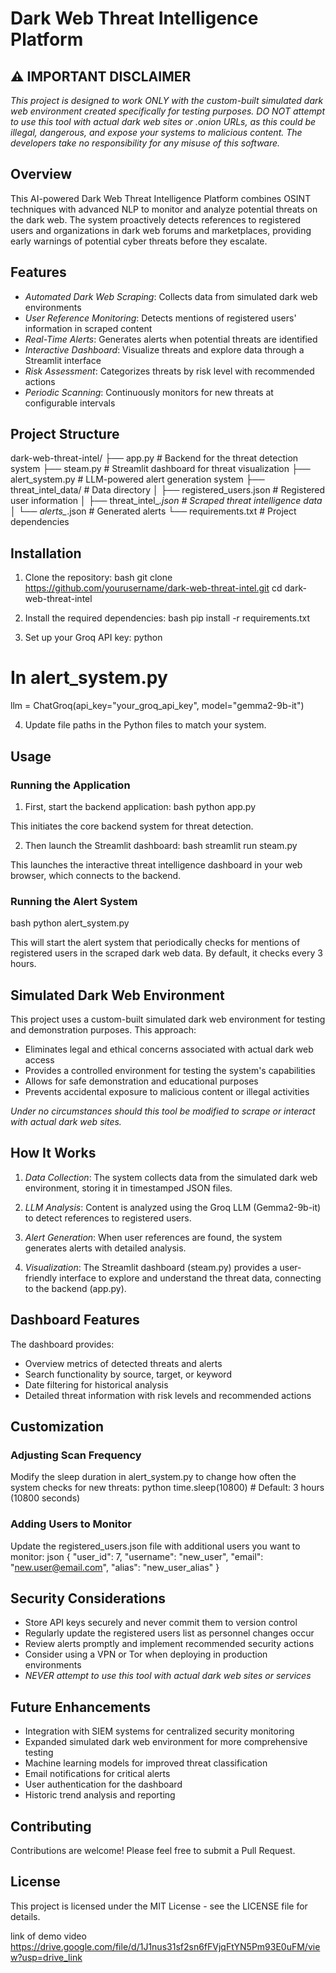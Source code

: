 # Dark Web Threat Intelligence Platform

## ⚠ IMPORTANT DISCLAIMER
*This project is designed to work ONLY with the custom-built simulated dark web environment created specifically for testing purposes. DO NOT attempt to use this tool with actual dark web sites or .onion URLs, as this could be illegal, dangerous, and expose your systems to malicious content. The developers take no responsibility for any misuse of this software.*

## Overview
This AI-powered Dark Web Threat Intelligence Platform combines OSINT techniques with advanced NLP to monitor and analyze potential threats on the dark web. The system proactively detects references to registered users and organizations in dark web forums and marketplaces, providing early warnings of potential cyber threats before they escalate.

## Features
- *Automated Dark Web Scraping*: Collects data from simulated dark web environments
- *User Reference Monitoring*: Detects mentions of registered users' information in scraped content
- *Real-Time Alerts*: Generates alerts when potential threats are identified
- *Interactive Dashboard*: Visualize threats and explore data through a Streamlit interface
- *Risk Assessment*: Categorizes threats by risk level with recommended actions
- *Periodic Scanning*: Continuously monitors for new threats at configurable intervals

## Project Structure

dark-web-threat-intel/
├── app.py                    # Backend for the threat detection system
├── steam.py                  # Streamlit dashboard for threat visualization
├── alert_system.py           # LLM-powered alert generation system 
├── threat_intel_data/        # Data directory
│   ├── registered_users.json # Registered user information
│   ├── threat_intel_*.json   # Scraped threat intelligence data
│   └── alerts_*.json         # Generated alerts
└── requirements.txt          # Project dependencies


## Installation

1. Clone the repository:
bash
git clone https://github.com/yourusername/dark-web-threat-intel.git
cd dark-web-threat-intel


2. Install the required dependencies:
bash
pip install -r requirements.txt


3. Set up your Groq API key:
python
# In alert_system.py
llm = ChatGroq(api_key="your_groq_api_key", model="gemma2-9b-it")


4. Update file paths in the Python files to match your system.

## Usage

### Running the Application

1. First, start the backend application:
bash
python app.py

This initiates the core backend system for threat detection.

2. Then launch the Streamlit dashboard:
bash
streamlit run steam.py

This launches the interactive threat intelligence dashboard in your web browser, which connects to the backend.

### Running the Alert System
bash
python alert_system.py

This will start the alert system that periodically checks for mentions of registered users in the scraped dark web data. By default, it checks every 3 hours.

## Simulated Dark Web Environment

This project uses a custom-built simulated dark web environment for testing and demonstration purposes. This approach:
- Eliminates legal and ethical concerns associated with actual dark web access
- Provides a controlled environment for testing the system's capabilities
- Allows for safe demonstration and educational purposes
- Prevents accidental exposure to malicious content or illegal activities

*Under no circumstances should this tool be modified to scrape or interact with actual dark web sites.*

## How It Works

1. *Data Collection*: The system collects data from the simulated dark web environment, storing it in timestamped JSON files.

2. *LLM Analysis*: Content is analyzed using the Groq LLM (Gemma2-9b-it) to detect references to registered users.

3. *Alert Generation*: When user references are found, the system generates alerts with detailed analysis.

4. *Visualization*: The Streamlit dashboard (steam.py) provides a user-friendly interface to explore and understand the threat data, connecting to the backend (app.py).

## Dashboard Features

The dashboard provides:
- Overview metrics of detected threats and alerts
- Search functionality by source, target, or keyword
- Date filtering for historical analysis
- Detailed threat information with risk levels and recommended actions

## Customization

### Adjusting Scan Frequency
Modify the sleep duration in alert_system.py to change how often the system checks for new threats:
python
time.sleep(10800)  # Default: 3 hours (10800 seconds)


### Adding Users to Monitor
Update the registered_users.json file with additional users you want to monitor:
json
{
    "user_id": 7,
    "username": "new_user",
    "email": "new.user@email.com",
    "alias": "new_user_alias"
}


## Security Considerations

- Store API keys securely and never commit them to version control
- Regularly update the registered users list as personnel changes occur
- Review alerts promptly and implement recommended security actions
- Consider using a VPN or Tor when deploying in production environments
- *NEVER attempt to use this tool with actual dark web sites or services*

## Future Enhancements

- Integration with SIEM systems for centralized security monitoring
- Expanded simulated dark web environment for more comprehensive testing
- Machine learning models for improved threat classification
- Email notifications for critical alerts
- User authentication for the dashboard
- Historic trend analysis and reporting

## Contributing
Contributions are welcome! Please feel free to submit a Pull Request.

## License
This project is licensed under the MIT License - see the LICENSE file for details.


link of demo video
https://drive.google.com/file/d/1J1nus31sf2sn6fFVjqFtYN5Pm93E0uFM/view?usp=drive_link